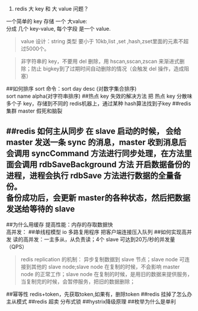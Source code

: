 1. redis 大 key 和 大 value 问题？

一个简单的 key 存储 一个 大value:  
分成 几个 key-value, 每个字段 是一个 value.  
 >value 设计：string 类型 要小于 10kb,list ,set ,hash,zset里面的元素不超过5000个。
 
 > 非字符串的 key，不要用 del 删除，用 hscan,sscan,zscan 来渐进式删除；防止 bigkey到了过期时间自动删除的情况（会触发 del 操作，造成阻塞）
 
 ##如何排序
 sort 命令：sort day desc (对数字集合排序)  
 sort name alpha(对字符串排序)
 ##热点 key 失效的解决方法
 把 热点 key 分散味多个子 key，存储到不同的 redis机器上，通过某种 hash算法找到子key
 ##redis 集群 master 假死和脑裂
 
 ##redis 如何主从同步
 在 slave 启动的时候， 会给 master 发送一条 sync 的消息，master 收到消息后 会调用 syncCommand 方法进行同步处理，在方法里面会调用 rdbSaveBackground 方法 开启数据备份的进程，进程会执行 rdbSave 方法进行数据的全量备份。  
 备份成功后，会更新 master的各种状态，然后把数据发送给等待的 slave
 ---
 ##为什么用缓存
 提高性能：内存的存取数据快  
 高并发：
 ##单线程模型
 io 多路复用程序 把客户端连接压入队列
 ##如何实现高并发
 读的高并发：一主多从，从负责读；4个 slave 可达到20万/秒的并发量（QPS）
 > redis replication 的机制：
 异步复制数据到 slave 节点；slave node 可连接到其他的 slave node;slave node 在复制的时候，不会影响 master node 的正常工作；slave node 在复制的时候，是用旧的数据来提供服务，当复制完的时候，会暂停服务，把旧的数据删除；
 
 ##幂等性
 redis+token，先获取token,如果有，删除token
 ##redis 挂掉了怎么办
 主从模式
 ##redis 超卖
 分布式锁
 ##hystrix降级原理
 ##枚举为什么是单利